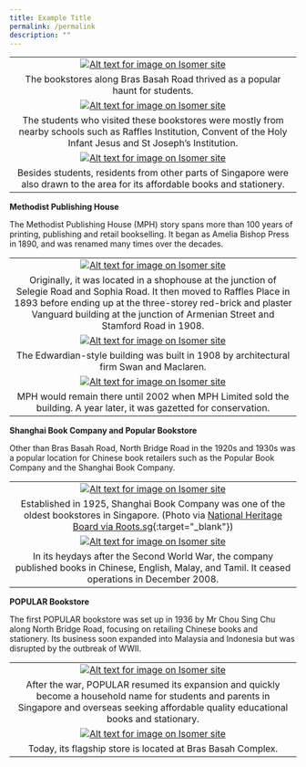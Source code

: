 ```yaml
---
title: Example Title
permalink: /permalink
description: ""
---
```

| | 
|:--------:| 
|[![Alt text for image on Isomer site](/images/bb-bookstores-1.png)](https://www.nas.gov.sg/archivesonline/photographs/record-details/aa31d553-1162-11e3-83d5-0050568939ad)|
|The bookstores along Bras Basah Road thrived as a popular haunt for students. |
| [![Alt text for image on Isomer site](/images/bb-bookstores-2.jpg)](https://www.nas.gov.sg/archivesonline/photographs/record-details/aa31eb97-1162-11e3-83d5-0050568939ad)|
|The students who visited these bookstores were mostly from nearby schools such as Raffles Institution, Convent of the Holy Infant Jesus and St Joseph’s Institution. |
| [![Alt text for image on Isomer site](/images/bb-bookstores-3.jpg)](https://www.nas.gov.sg/archivesonline/photographs/record-details/aa31d553-1162-11e3-83d5-0050568939ad)|
|Besides students, residents from other parts of Singapore were also drawn to the area for its affordable books and stationery. |


**Methodist Publishing House**

The Methodist Publishing House (MPH) story spans more than 100 years of printing, publishing and retail bookselling. It began as Amelia Bishop Press in 1890, and was renamed many times over the decades.

| | 
|:--------:| 
|[![Alt text for image on Isomer site](/images/bb-mph-building-old-1.jpg)](https://www.nas.gov.sg/archivesonline/photographs/record-details/d3e8278f-1161-11e3-83d5-0050568939ad)|
|Originally, it was located in a shophouse at the junction of Selegie Road and Sophia Road. It then moved to Raffles Place in 1893 before ending up at the three-storey red-brick and plaster Vanguard building at the junction of Armenian Street and Stamford Road in 1908.|
| [![Alt text for image on Isomer site](/images/bb-mph-floor-plan.jpg)](https://www.nas.gov.sg/archivesonline/maps_building_plans/record-details/dee09072-115c-11e3-83d5-0050568939ad)|
| The Edwardian-style building was built in 1908 by architectural firm Swan and Maclaren.|
| [![Alt text for image on Isomer site](/images/bb-mph-building-today.jpg)](https://www.roots.gov.sg/places/places-landing/Places/surveyed-sites/Vanguard-Building-Former-Malaya-Publishing-House-Building)|
|MPH would remain there until 2002 when MPH Limited sold the building. A year later, it was gazetted for conservation.|


**Shanghai Book Company and Popular Bookstore**

Other than Bras Basah Road, North Bridge Road in the 1920s and 1930s was a popular location for Chinese book retailers such as the Popular Book Company and the Shanghai Book Company.

| | 
|:--------:| 
|[![Alt text for image on Isomer site](/images/bb-north-bridge-road-1.jpg)](https://www.roots.gov.sg/Collection-Landing/listing/1190398)|
|Established in 1925, Shanghai Book Company was one of the oldest bookstores in Singapore. (Photo via [National Heritage Board via Roots.sg](https://www.roots.gov.sg/Collection-Landing/listing/1190398){:target="_blank"}) |
| [![Alt text for image on Isomer site](/images/bb-shanghai-book-comapny-1.jpg)](https://www.roots.gov.sg/Collection-Landing/listing/1072013)|
| In its heydays after the Second World War, the company published books in Chinese, English, Malay, and Tamil. It ceased operations in December 2008. |

**POPULAR Bookstore**

The first POPULAR bookstore was set up in 1936 by Mr Chou Sing Chu along North Bridge Road, focusing on retailing Chinese books and stationery. Its business soon expanded into Malaysia and Indonesia but was disrupted by the outbreak of WWII. 

| | 
|:--------:| 
| [![Alt text for image on Isomer site](/images/bb-popular-bookstore-1.jpg)](https://www.nas.gov.sg/archivesonline/photographs/record-details/cd29ca31-1161-11e3-83d5-0050568939ad)|
|After the war, POPULAR resumed its expansion and quickly become a household name for students and parents in Singapore and overseas seeking affordable quality educational books and stationary.|
| [![Alt text for image on Isomer site](/images/bb-popular-bookstore-1.jpg)](https://www.nas.gov.sg/archivesonline/photographs/record-details/cd29ca31-1161-11e3-83d5-0050568939ad)|
|Today, its flagship store is located at Bras Basah Complex. |
